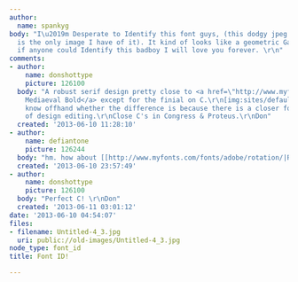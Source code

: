 ```yaml
---
author:
  name: spankyg
body: "I\u2019m Desperate to Identify this font guys, (this dodgy jpeg I attached
  is the only image I have of it). It kind of looks like a geometric Garamond? \r\nAnyway,
  if anyone could Identify this badboy I will love you forever. \r\n"
comments:
- author:
    name: donshottype
    picture: 126100
  body: "A robust serif design pretty close to <a href=\"http://www.myfonts.com/fonts/linotype/trump-mediaeval/bold/\">Trump
    Mediaeval Bold</a> except for the finial on C.\r\n[img:sites/default/files/old-images/TrumpMedieavalBold_6298.jpg]\r\nDon't
    know offhand whether the difference is because there is a closer font or because
    of design editing.\r\nClose C's in Congress & Proteus.\r\nDon"
  created: '2013-06-10 11:28:10'
- author:
    name: defiantone
    picture: 126244
  body: "hm. how about [[http://www.myfonts.com/fonts/adobe/rotation/|Rotation]]?\r\n[img:sites/default/files/old-images/snap_3764.png]"
  created: '2013-06-10 23:57:49'
- author:
    name: donshottype
    picture: 126100
  body: "Perfect C! \r\nDon"
  created: '2013-06-11 03:01:12'
date: '2013-06-10 04:54:07'
files:
- filename: Untitled-4_3.jpg
  uri: public://old-images/Untitled-4_3.jpg
node_type: font_id
title: Font ID!

---
```

